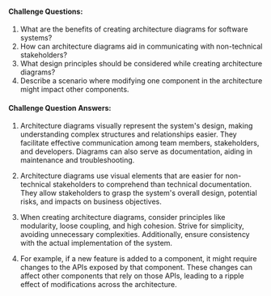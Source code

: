 #### Challenge Questions:

1. What are the benefits of creating architecture diagrams for software systems?
2. How can architecture diagrams aid in communicating with non-technical stakeholders?
3. What design principles should be considered while creating architecture diagrams?
4. Describe a scenario where modifying one component in the architecture might impact other components.


#### Challenge Question Answers:

1. Architecture diagrams visually represent the system's design, making understanding complex structures and relationships easier. They facilitate effective communication among team members, stakeholders, and developers. Diagrams can also serve as documentation, aiding in maintenance and troubleshooting.

2. Architecture diagrams use visual elements that are easier for non-technical stakeholders to comprehend than technical documentation. They allow stakeholders to grasp the system's overall design, potential risks, and impacts on business objectives.  
3. When creating architecture diagrams, consider principles like modularity, loose coupling, and high cohesion. Strive for simplicity, avoiding unnecessary complexities. Additionally, ensure consistency with the actual implementation of the system.

4. For example, if a new feature is added to a component, it might require changes to the APIs exposed by that component. These changes can affect other components that rely on those APIs, leading to a ripple effect of modifications across the architecture. 
  